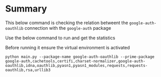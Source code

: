 # Summary
This below command is checking the relation betweent the `google-auth-oauthlib` connection with the `google-auth` package

Use the below command to run and get the statistics

Before running it ensure the virtual environment is activated

```
python main.py --package-name google-auth-oauthlib --prime-package google-auth,cachetools,certifi,charset-normalizer,google-auth-oauthlib,idna,oauthlib,pyasn1,pyasn1_modules,requests,requests-oauthlib,rsa,urllib3
```